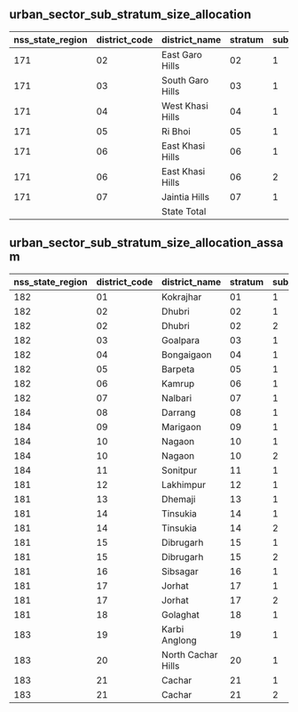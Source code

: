 ## urban_sector_sub_stratum_size_allocation
| nss_state_region | district_code | district_name | stratum | sub_stratum | size_zst | central_sample | state_sample |
|---|---|---|---|---|---|---|---|
| 171 | 02 | East Garo Hills | 02 | 1 | 61 | 4 | 4 |
| 171 | 03 | South Garo Hills | 03 | 1 | 20 | 2 | 2 |
| 171 | 04 | West Khasi Hills | 04 | 1 | 88 | 4 | 4 |
| 171 | 05 | Ri Bhoi | 05 | 1 | 40 | 2 | 2 |
| 171 | 06 | East Khasi Hills | 06 | 1 | 313 | 8 | 8 |
| 171 | 06 | East Khasi Hills | 06 | 2 | 377 | 8 | 8 |
| 171 | 07 | Jaintia Hills | 07 | 1 | 65 | 2 | 2 |
|  |  | State Total |  |  | 1061 | 36 | 36 |
## urban_sector_sub_stratum_size_allocation_assam
| nss_state_region | district_code | district_name | stratum | sub_stratum | size_zst | central_sample | state_sample |
|---|---|---|---|---|---|---|---|
| 182 | 01 | Kokrajhar | 01 | 1 | 102 | 2 | 2 |
| 182 | 02 | Dhubri | 02 | 1 | 197 | 2 | 2 |
| 182 | 02 | Dhubri | 02 | 2 | 109 | 2 | 2 |
| 182 | 03 | Goalpara | 03 | 1 | 186 | 2 | 2 |
| 182 | 04 | Bongaigaon | 04 | 1 | 147 | 2 | 2 |
| 182 | 05 | Barpeta | 05 | 1 | 251 | 2 | 2 |
| 182 | 06 | Kamrup | 06 | 1 | 405 | 2 | 2 |
| 182 | 07 | Nalbari | 07 | 1 | 147 | 2 | 2 |
| 184 | 08 | Darrang | 08 | 1 | 85 | 2 | 2 |
| 184 | 09 | Marigaon | 09 | 1 | 162 | 2 | 2 |
| 184 | 10 | Nagaon | 10 | 1 | 405 | 2 | 2 |
| 184 | 10 | Nagaon | 10 | 2 | 196 | 2 | 2 |
| 184 | 11 | Sonitpur | 11 | 1 | 232 | 2 | 2 |
| 181 | 12 | Lakhimpur | 12 | 1 | 76 | 2 | 2 |
| 181 | 13 | Dhemaji | 13 | 1 | 83 | 2 | 2 |
| 181 | 14 | Tinsukia | 14 | 1 | 309 | 2 | 2 |
| 181 | 14 | Tinsukia | 14 | 2 | 192 | 2 | 2 |
| 181 | 15 | Dibrugarh | 15 | 1 | 148 | 2 | 2 |
| 181 | 15 | Dibrugarh | 15 | 2 | 239 | 2 | 2 |
| 181 | 16 | Sibsagar | 16 | 1 | 168 | 2 | 2 |
| 181 | 17 | Jorhat | 17 | 1 | 147 | 2 | 2 |
| 181 | 17 | Jorhat | 17 | 2 | 229 | 2 | 2 |
| 181 | 18 | Golaghat | 18 | 1 | 172 | 2 | 2 |
| 183 | 19 | Karbi Anglong | 19 | 1 | 180 | 2 | 2 |
| 183 | 20 | North Cachar Hills | 20 | 1 | 107 | 2 | 2 |
| 183 | 21 | Cachar | 21 | 1 | 252 | 2 | 2 |
| 183 | 21 | Cachar | 21 | 2 | 264 | 2 | 2 |
